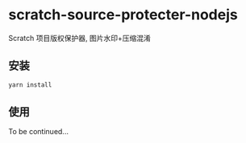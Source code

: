 # scratch-source-protecter-nodejs
Scratch 项目版权保护器, 图片水印+压缩混淆

## 安装  
```bash
yarn install
```
## 使用
To be continued...
